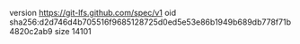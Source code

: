 version https://git-lfs.github.com/spec/v1
oid sha256:d2d746d4b705516f9685128725d0ed5e53e86b1949b689db778f71b4820c2ab9
size 14101
